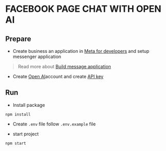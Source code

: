 # FACEBOOK PAGE CHAT WITH OPEN AI

## Prepare

- Create business an application in [Meta for developers](https://developers.facebook.com/apps/create) and setup messenger application

> Read more about [Build message application](https://developers.facebook.com/docs/messenger-platform/getting-started/quick-start)

- Create [Open AI](https://beta.openai.com/signup)account and create [API key](https://beta.openai.com/account/api-keys)

## Run

- Install package
```
npm install
```

- Create ```.env``` file follow ```.env.example``` file

- start project
```
npm start
```